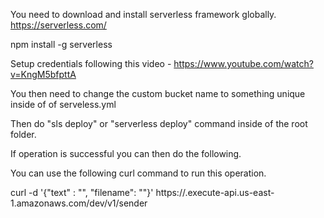 You need to download and install serverless framework globally.
https://serverless.com/

npm install -g serverless

Setup credentials following this video - https://www.youtube.com/watch?v=KngM5bfpttA

You then need to change the custom bucket name to something unique inside of of serveless.yml

Then do "sls deploy" or "serverless deploy" command inside of the root folder.

If operation is successful you can then do the following.

You can use the following curl command to run this operation.

curl -d '{"text" : "<VARIABLE>", "filename": "<FILENAME>"}' https://<URL>.execute-api.us-east-1.amazonaws.com/dev/v1/sender

